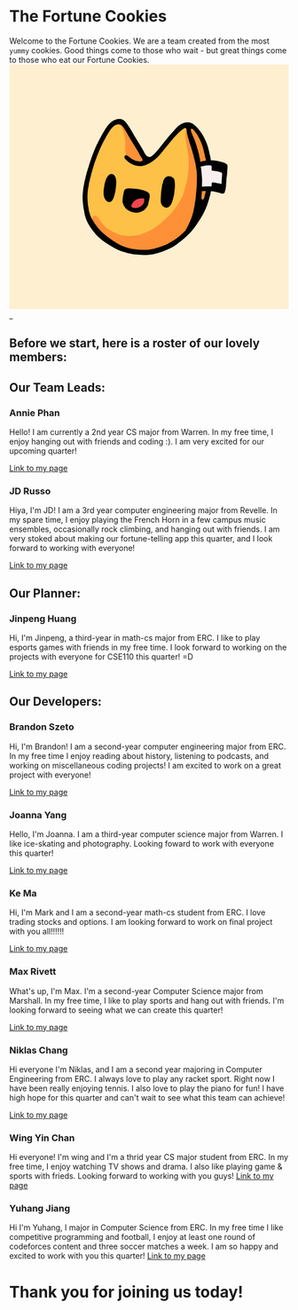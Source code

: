 # The Fortune Cookies
Welcome to the Fortune Cookies. We are a team created from the most `yummy` cookies. Good things come to those who wait - but great things come to those who eat our Fortune Cookies.
![Logo](branding/FortuneCookies.png)_

## Before we start, here is a roster of our lovely members:

<!-- Our Team Leads -->
## Our Team Leads:
### Annie Phan
  Hello! I am currently a 2nd year CS major from Warren. In my free time, I enjoy hanging out with friends and coding :). I am very excited for our upcoming quarter!
  
  [Link to my page](https://github.com/AnniePhan02)

### JD Russo
  Hiya, I'm JD! I am a 3rd year computer engineering major from Revelle. In my spare time, I enjoy playing the French Horn in a few campus music ensembles, occasionally rock climbing, and hanging out with friends. I am very stoked about making our fortune-telling app this quarter, and I look forward to working with everyone!
  
  [Link to my page](https://github.com/JD-Russo)

<!-- Planner -->
## Our Planner:
### Jinpeng Huang
  Hi, I'm Jinpeng, a third-year in math-cs major from ERC. I like to play esports games with friends in my free time. I look forward to working on the projects with everyone for CSE110 this quarter! =D

  [Link to my page](https://github.com/Hisoda0330)
<!-- Developers -->
## Our Developers:
### Brandon Szeto
Hi, I'm Brandon! I am a second-year computer engineering major from ERC. In my
free time I enjoy reading about history, listening to podcasts, and working on
miscellaneous coding projects! I am excited to work on a great project with
everyone!

[Link to my page](https://github.com/brandonszeto)

### Joanna Yang
Hello, I'm Joanna. I am a third-year computer science major from Warren. I like ice-skating and photography. Looking foward to work with everyone this quarter!

[Link to my page](https://github.com/joy002)

### Ke Ma
Hi, I'm Mark and I am a second-year math-cs student from ERC. I love trading stocks and options. I am looking forward to work on final project with you all!!!!!!

[Link to my page](https://github.com/MarkMa2003)

### Max Rivett
What's up, I'm Max. I'm a second-year Computer Science major from Marshall. In my 
free time, I like to play sports and hang out with friends. I'm looking forward to
seeing what we can create this quarter!

[Link to my page](https://github.com/maxrivett)

### Niklas Chang
Hi everyone I'm Niklas, and I am a second year majoring in Computer Engineering from ERC. I always love to play any racket sport. Right now I have been really enjoying tennis. I also love to play the piano for fun! I have high hope for this quarter and can't wait to see what this team can achieve!

[Link to my page](https://github.com/Niklichang)

### Wing Yin Chan
Hi everyone! I'm wing and I'm a thrid year CS major student from ERC. In my free time, I enjoy watching TV shows and drama. I also like playing game & sports with frieds. Looking forward to working with you guys!
[Link to my page](https://github.com/wingchan852)

### Yuhang Jiang
Hi I'm Yuhang, I major in Computer Science from ERC. In my free time I like competitive 
programming and football, I enjoy at least one round of codeforces content and three 
soccer matches a week. I am so happy and excited to work with you this quarter!
[Link to my page](https://github.com/scripe2022)

# Thank you for joining us today!

